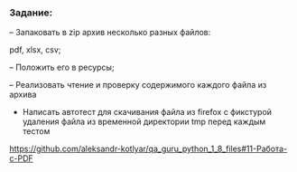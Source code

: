 ### Задание:


– Запаковать в zip архив несколько разных файлов: 

  pdf, 
  xlsx, 
  csv;

– Положить его в ресурсы;


– Реализовать чтение и проверку содержимого каждого файла из архива


- Написать автотест для скачивания файла из firefox с фикстурой удаления файла из временной директории tmp перед каждым тестом




https://github.com/aleksandr-kotlyar/qa_guru_python_1_8_files#11-Работа-с-PDF
